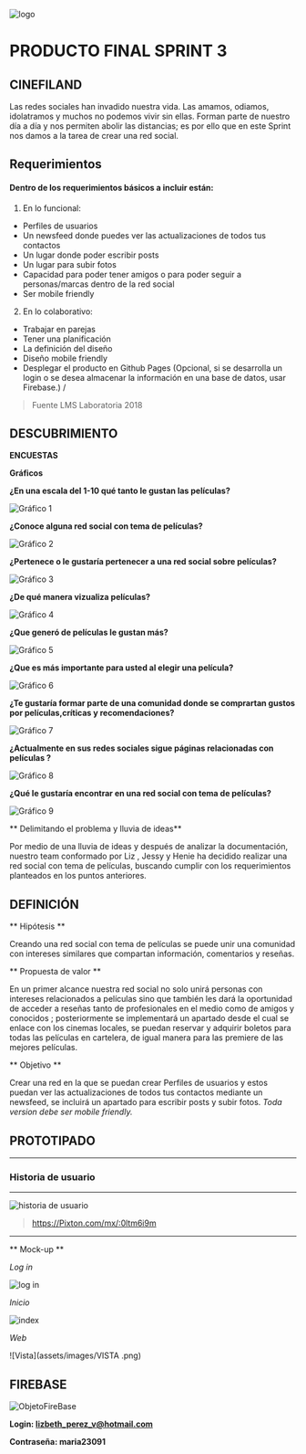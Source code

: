 ![logo](https://cdn-images-1.medium.com/max/945/1*3ebT5azEfTrKxANOE3BwyA.jpeg)

# PRODUCTO FINAL SPRINT 3
## CINEFILAND

Las redes sociales han invadido nuestra vida. Las amamos, odiamos, idolatramos y muchos no podemos vivir sin ellas.
Forman parte de nuestro día a día y nos permiten abolir las distancias; es por ello que en este Sprint  nos damos a la tarea de crear una red social.

## Requerimientos
#### Dentro de los requerimientos básicos a incluir están:
1. En lo funcional:
  *  Perfiles de usuarios
  * Un newsfeed donde puedes ver las actualizaciones de todos tus contactos
  * Un lugar donde poder escribir posts
  * Un lugar para subir fotos
  * Capacidad para poder tener amigos o para poder seguir a personas/marcas dentro de la red social
  * Ser mobile friendly

2. En lo colaborativo:

  * Trabajar en parejas
  * Tener una planificación
  * La definición del diseño
  * Diseño mobile friendly
  * Desplegar el producto en Github Pages
  (Opcional, si se desarrolla un login o se desea almacenar la información en una base de datos, usar Firebase.)
/
>Fuente LMS Laboratoria 2018

## DESCUBRIMIENTO

**ENCUESTAS**

**Gráficos**

**¿En una escala del 1-10 qué tanto le gustan las películas?**

![Gráfico 1](assets/images/gráfico1encuesta.png)

**¿Conoce alguna red social con tema de películas?**

![Gráfico 2](assets/images/gráfico2encuesta.png)

**¿Pertenece o le gustaría pertenecer a una red social sobre películas?**

![Gráfico 3](assets/images/gráfico3encuesta.png)

**¿De qué manera vizualiza películas?**

![Gráfico 4](assets/images/gráfico4encuesta.png)

**¿Que generó de películas le gustan más?**

![Gráfico 5](assets/images/gráfico5encuesta.png)

**¿Que es más importante para usted al elegir una película?**

![Gráfico 6](assets/images/gráfico6encuesta.png)

**¿Te gustaría formar parte de una comunidad  donde se comprartan gustos por películas,críticas y recomendaciones?**

![Gráfico 7](assets/images/gráfico7encuesta.png)

**¿Actualmente en sus redes sociales sigue páginas relacionadas con películas ?**

![Gráfico 8](assets/images/gráfico8encuesta.png)

**¿Qué le gustaría encontrar en una red social con tema de películas?**

![Gráfico 9](assets/images/gráfico9encuesta.png)

** Delimitando el problema  y lluvia de ideas**

Por medio de una lluvia de ideas y después de analizar la documentación, nuestro team conformado por Liz , Jessy y Henie ha decidido realizar una red social con tema de películas, buscando cumplir con los requerimientos planteados en los puntos anteriores.

## DEFINICIÓN

** Hipótesis **

Creando una red social con tema de películas se puede unir una comunidad con intereses similares que compartan información, comentarios y reseñas.


** Propuesta de valor **

En un primer alcance nuestra red social no solo unirá personas con intereses relacionados a películas sino que también les dará la oportunidad de acceder a reseñas tanto de profesionales en el medio como de amigos y conocidos ; posteriormente se implementará un apartado desde el cual se enlace con los cinemas locales, se puedan reservar y adquirir boletos para todas las películas en cartelera, de igual manera para las premiere de las mejores películas.


** Objetivo **

Crear una red en la que se puedan crear Perfiles de usuarios y estos
puedan ver las actualizaciones de todos tus contactos mediante un newsfeed,
se incluirá un apartado para escribir posts y subir fotos.
_Toda version debe ser mobile friendly._


## PROTOTIPADO
***
 ### Historia de usuario
 ***
 ![historia de usuario](assets/images/historia-usuario.png)

 >https://Pixton.com/mx/:0ltm6i9m

***
** Mock-up **


_Log in_


![log in](assets/images/LOG-IN.png)

_Inicio_

![index](assets/images/INDEX.png)


_Web_


![Vista](assets/images/VISTA .png)


## FIREBASE

![ObjetoFireBase](assets/images/fireBaseData.jpg)

**Login: lizbeth_perez_v@hotmail.com**

**Contraseña: maria23091**
